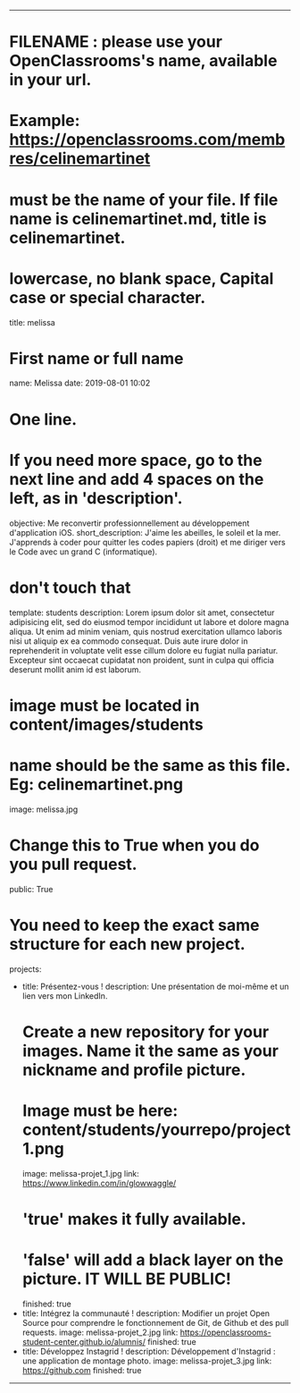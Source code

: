 ---

# FILENAME : please use your OpenClassrooms's name, available in your url.
# Example: https://openclassrooms.com/membres/celinemartinet
# must be the name of your file. If file name is celinemartinet.md, title is celinemartinet.
# lowercase, no blank space, Capital case or special character.
title: melissa

# First name or full name
name: Melissa
date: 2019-08-01 10:02

# One line.
# If you need more space, go to the next line and add 4 spaces on the left, as in 'description'.
objective: Me reconvertir professionnellement au développement d'application iOS.
short_description: J'aime les abeilles, le soleil et la mer. J'apprends à coder pour quitter les codes papiers (droit) et me diriger vers le Code avec un grand C (informatique).

# don't touch that
template: students
description:
    Lorem ipsum dolor sit amet, consectetur adipisicing elit, sed do eiusmod
    tempor incididunt ut labore et dolore magna aliqua. Ut enim ad minim veniam,
    quis nostrud exercitation ullamco laboris nisi ut aliquip ex ea commodo
    consequat. Duis aute irure dolor in reprehenderit in voluptate velit esse
    cillum dolore eu fugiat nulla pariatur. Excepteur sint occaecat cupidatat non
    proident, sunt in culpa qui officia deserunt mollit anim id est laborum.

# image must be located in content/images/students
# name should be the same as this file. Eg: celinemartinet.png
image: melissa.jpg

# Change this to True when you do you pull request.
public: True

# You need to keep the exact same structure for each new project.
projects:
- title: Présentez-vous !
    description: Une présentation de moi-même et un lien vers mon LinkedIn.
    # Create a new repository for your images. Name it the same as your nickname and profile picture.
    # Image must be here: content/students/yourrepo/project1.png
    image: melissa-projet_1.jpg
    link: https://www.linkedin.com/in/glowwaggle/
    # 'true' makes it fully available.
    # 'false' will add a black layer on the picture. IT WILL BE PUBLIC!
    finished: true
- title: Intégrez la communauté !
    description: Modifier un projet Open Source pour comprendre le fonctionnement de Git, de Github et des pull requests. 
    image: melissa-projet_2.jpg
    link: https://openclassrooms-student-center.github.io/alumnis/
    finished: true
- title: Développez Instagrid !
    description: Développement d'Instagrid : une application de montage photo.
    image: melissa-projet_3.jpg
    link: https://github.com
    finished: true
---